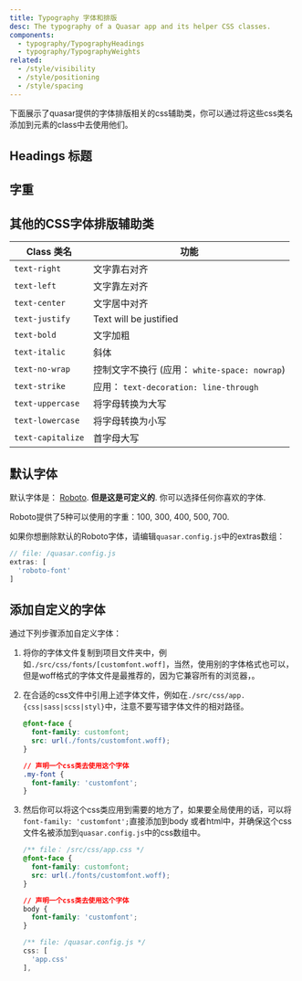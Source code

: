 ```yaml
---
title: Typography 字体和排版
desc: The typography of a Quasar app and its helper CSS classes.
components:
  - typography/TypographyHeadings
  - typography/TypographyWeights
related:
  - /style/visibility
  - /style/positioning
  - /style/spacing
---
```

下面展示了quasar提供的字体排版相关的css辅助类，你可以通过将这些css类名添加到元素的class中去使用他们。

## Headings 标题
<typography-headings />

## 字重
<typography-weights />

## 其他的CSS字体排版辅助类
| Class 类名 | 功能 |
| --- | --- |
| `text-right` | 文字靠右对齐 |
| `text-left` | 文字靠左对齐 |
| `text-center` | 文字居中对齐 |
| `text-justify` | Text will be justified |
| `text-bold` | 文字加粗 |
| `text-italic` | 斜体 |
| `text-no-wrap` | 控制文字不换行 (应用： `white-space: nowrap`) |
| `text-strike` | 应用： `text-decoration: line-through` |
| `text-uppercase` | 将字母转换为大写 |
| `text-lowercase` | 将字母转换为小写 |
| `text-capitalize` | 首字母大写 |

## 默认字体
默认字体是： [Roboto](https://fonts.google.com/specimen/Roboto). **但是这是可定义的**. 你可以选择任何你喜欢的字体.

Roboto提供了5种可以使用的字重：100, 300, 400, 500, 700.

如果你想删除默认的Roboto字体，请编辑`quasar.config.js`中的extras数组：

```js
// file: /quasar.config.js
extras: [
  'roboto-font'
]
```

## 添加自定义的字体
通过下列步骤添加自定义字体：

1. 将你的字体文件复制到项目文件夹中，例如`./src/css/fonts/[customfont.woff]`，当然，使用别的字体格式也可以，但是woff格式的字体文件是最推荐的，因为它兼容所有的浏览器，。

2. 在合适的css文件中引用上述字体文件，例如在`./src/css/app.{css|sass|scss|styl}`中，注意不要写错字体文件的相对路径。

    ```css
    @font-face {
      font-family: customfont;
      src: url(./fonts/customfont.woff);
    }

    // 声明一个css类去使用这个字体
    .my-font {
      font-family: 'customfont';
    }
    ```

3. 然后你可以将这个css类应用到需要的地方了，如果要全局使用的话，可以将`font-family: 'customfont';`直接添加到body
或者html中，并确保这个css文件名被添加到`quasar.config.js`中的css数组中。

    ```css
    /** file： /src/css/app.css */
    @font-face {
      font-family: customfont;
      src: url(./fonts/customfont.woff);
    }

    // 声明一个css类去使用这个字体
    body {
      font-family: 'customfont';
    }
    ```

    ```js
    /** file: /quasar.config.js */
    css: [
      'app.css'
    ],
    ```
